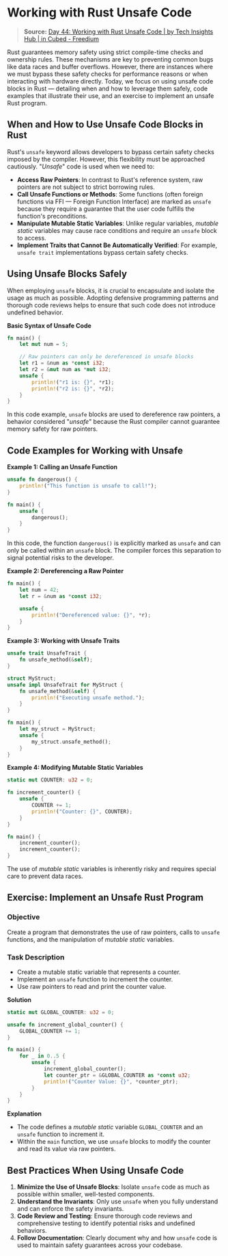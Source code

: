 # Working with Rust Unsafe Code

> **Source:** [Day 44: Working with Rust Unsafe Code | by Tech Insights Hub | in Cubed - Freedium](https://freedium.cfd/https://blog.cubed.run/day-44-working-with-rust-unsafe-code-7c8ec1dcf76a)

Rust guarantees memory safety using strict compile-time checks and ownership rules. These mechanisms are key to preventing common bugs like data races and buffer overflows. However, there are instances where we must bypass these safety checks for performance reasons or when interacting with hardware directly. Today, we focus on using unsafe code blocks in Rust — detailing when and how to leverage them safely, code examples that illustrate their use, and an exercise to implement an unsafe Rust program.

## When and How to Use Unsafe Code Blocks in Rust

Rust's `unsafe` keyword allows developers to bypass certain safety checks imposed by the compiler. However, this flexibility must be approached cautiously. "_Unsafe_" code is used when we need to:

- **Access Raw Pointers**: In contrast to Rust's reference system, raw pointers are not subject to strict borrowing rules.
- **Call Unsafe Functions or Methods**: Some functions (often foreign functions via FFI — Foreign Function Interface) are marked as `unsafe` because they require a guarantee that the user code fulfills the function's preconditions.
- **Manipulate Mutable Static Variables**: Unlike regular variables, _mutable static_ variables may cause race conditions and require an `unsafe` block to access.
- **Implement Traits that Cannot Be Automatically Verified**: For example, `unsafe trait` implementations bypass certain safety checks.

## Using Unsafe Blocks Safely

When employing `unsafe` blocks, it is crucial to encapsulate and isolate the usage as much as possible. Adopting defensive programming patterns and thorough code reviews helps to ensure that such code does not introduce undefined behavior.

**Basic Syntax of Unsafe Code**

```rust
fn main() {
    let mut num = 5;

    // Raw pointers can only be dereferenced in unsafe blocks
    let r1 = &num as *const i32;
    let r2 = &mut num as *mut i32;
    unsafe {
        println!("r1 is: {}", *r1);
        println!("r2 is: {}", *r2);
    }
}
```

In this code example, `unsafe` blocks are used to dereference raw pointers, a behavior considered "_unsafe_" because the Rust compiler cannot guarantee memory safety for raw pointers.

## Code Examples for Working with Unsafe

**Example 1: Calling an Unsafe Function**

```rust
unsafe fn dangerous() {
    println!("This function is unsafe to call!");
}

fn main() {
    unsafe {
        dangerous();
    }
}
```

In this code, the function `dangerous()` is explicitly marked as `unsafe` and can only be called within an `unsafe` block. The compiler forces this separation to signal potential risks to the developer.

**Example 2: Dereferencing a Raw Pointer**

```rust
fn main() {
    let num = 42;
    let r = &num as *const i32;

    unsafe {
        println!("Dereferenced value: {}", *r);
    }
}
```

**Example 3: Working with Unsafe Traits**

```rust
unsafe trait UnsafeTrait {
    fn unsafe_method(&self);
}

struct MyStruct;
unsafe impl UnsafeTrait for MyStruct {
    fn unsafe_method(&self) {
        println!("Executing unsafe method.");
    }
}

fn main() {
    let my_struct = MyStruct;
    unsafe {
        my_struct.unsafe_method();
    }
}
```

**Example 4: Modifying Mutable Static Variables**

```rust
static mut COUNTER: u32 = 0;

fn increment_counter() {
    unsafe {
        COUNTER += 1;
        println!("Counter: {}", COUNTER);
    }
}

fn main() {
    increment_counter();
    increment_counter();
}
```

The use of _mutable static_ variables is inherently risky and requires special care to prevent data races.

## Exercise: Implement an Unsafe Rust Program

### Objective

Create a program that demonstrates the use of raw pointers, calls to `unsafe` functions, and the manipulation of _mutable static_ variables.

### Task Description

- Create a mutable static variable that represents a counter.
- Implement an `unsafe` function to increment the counter.
- Use raw pointers to read and print the counter value.

**Solution**

```rust
static mut GLOBAL_COUNTER: u32 = 0;

unsafe fn increment_global_counter() {
    GLOBAL_COUNTER += 1;
}

fn main() {
    for _ in 0..5 {
        unsafe {
            increment_global_counter();
            let counter_ptr = &GLOBAL_COUNTER as *const u32;
            println!("Counter Value: {}", *counter_ptr);
        }
    }
}
```

**Explanation**

- The code defines a _mutable static_ variable `GLOBAL_COUNTER` and an `unsafe` function to increment it.
- Within the `main` function, we use `unsafe` blocks to modify the counter and read its value via raw pointers.

## Best Practices When Using Unsafe Code

1. **Minimize the Use of Unsafe Blocks**: Isolate `unsafe` code as much as possible within smaller, well-tested components.
2. **Understand the Invariants**: Only use `unsafe` when you fully understand and can enforce the safety invariants.
3. **Code Review and Testing**: Ensure thorough code reviews and comprehensive testing to identify potential risks and undefined behaviors.
4. **Follow Documentation**: Clearly document why and how `unsafe` code is used to maintain safety guarantees across your codebase.

